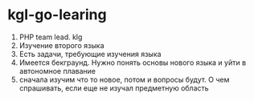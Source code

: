 # kgl-go-learing

1. PHP team lead. klg
2. Изучение второго языка
4. Есть задачи, требующие изучения языка
5. Имеется бекграунд. Нужно понять основы нового языка и уйти в автономное плавание
6. сначала изучим что то новое, потом и вопросы будут. О чем спрашивать, если еще не изучал предметную область
